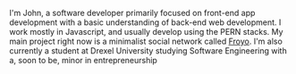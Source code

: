 I'm John, a software developer primarily focused on front-end app development with a basic understanding of back-end web development. I work mostly in Javascript, and usually develop using the PERN stacks. My main project right now is a minimalist social network called <a href='https://froyo.social/'>Froyo</a>. I'm also currently a student at Drexel University studying Software Engineering with a, soon to be, minor in entrepreneurship
